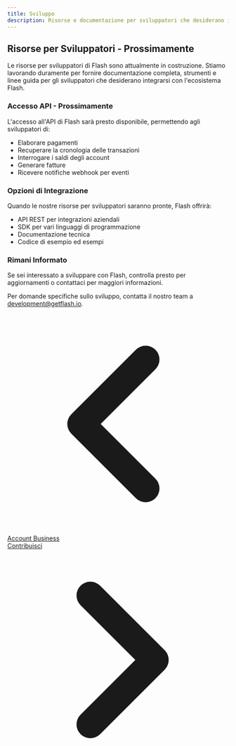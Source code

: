 ```yaml
---
title: Sviluppo
description: Risorse e documentazione per sviluppatori che desiderano integrarsi con Flash
---
```



## Risorse per Sviluppatori - Prossimamente

Le risorse per sviluppatori di Flash sono attualmente in costruzione. Stiamo lavorando duramente per fornire documentazione completa, strumenti e linee guida per gli sviluppatori che desiderano integrarsi con l'ecosistema Flash.

### Accesso API - Prossimamente

L'accesso all'API di Flash sarà presto disponibile, permettendo agli sviluppatori di:

- Elaborare pagamenti
- Recuperare la cronologia delle transazioni
- Interrogare i saldi degli account
- Generare fatture
- Ricevere notifiche webhook per eventi

### Opzioni di Integrazione

Quando le nostre risorse per sviluppatori saranno pronte, Flash offrirà:

- API REST per integrazioni aziendali
- SDK per vari linguaggi di programmazione
- Documentazione tecnica
- Codice di esempio ed esempi

### Rimani Informato

Se sei interessato a sviluppare con Flash, controlla presto per aggiornamenti o contattaci per maggiori informazioni.

Per domande specifiche sullo sviluppo, contatta il nostro team a [development@getflash.io](mailto:development@getflash.io).

<!-- Navigation links -->
<div class="flex justify-between items-center mt-8 pt-4 border-t border-zinc-200 dark:border-zinc-700">
  <div class="w-1/3 text-left">
    <a href="business" class="inline-flex items-center bg-purple-600 hover:bg-purple-700 text-white rounded-md transition-colors px-4 py-2 text-sm font-medium shadow-sm hover:shadow-md">
      <svg xmlns="http://www.w3.org/2000/svg" class="h-6 w-6 mr-2" fill="none" viewBox="0 0 24 24" stroke="currentColor">
        <path stroke-linecap="round" stroke-linejoin="round" stroke-width="3" d="M15 19l-7-7 7-7" />
      </svg>
      Account Business
    </a>
  </div>
  <div class="w-1/3 text-center">
    <!-- Optional center content -->
  </div>
  <div class="w-1/3 text-right">
    <a href="contribute" class="inline-flex items-center bg-purple-600 hover:bg-purple-700 text-white rounded-md transition-colors px-4 py-2 text-sm font-medium shadow-sm hover:shadow-md">
      Contribuisci
      <svg xmlns="http://www.w3.org/2000/svg" class="h-6 w-6 ml-2" fill="none" viewBox="0 0 24 24" stroke="currentColor">
        <path stroke-linecap="round" stroke-linejoin="round" stroke-width="3" d="M9 5l7 7-7 7" />
      </svg>
    </a>
  </div>
</div>